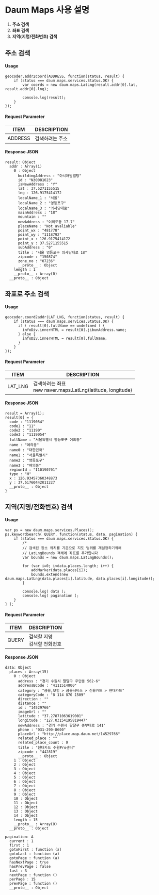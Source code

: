 # Daum Maps 사용 설명
1. **주소 검색**
2. **좌표 검색**
3. **지역(지명/전화번호) 검색**

## 주소 검색
#### Usage
```
geocoder.addr2coord(ADDRESS, function(status, result) {
    if (status === daum.maps.services.Status.OK) {
        var coords = new daum.maps.LatLng(result.addr[0].lat, result.addr[0].lng);

        console.log(result);
    } 
});
```
#### Request Parameter
<table class="table striped bordered">
    <thead>
        <tr>
            <th>ITEM</th>
            <th>DESCRIPTION</th>
        </tr>
    </thead>
    <tbody>
      <tr><td>ADDRESS</td><td>검색하려는 주소</td></tr>
</table> 

#### Response JSON
```
result: Object
  addr : Array(1)
    0 : Object
      buildingAddress : "아시아원빌딩"
      id : "N30081023"
      isNewAddress : "Y"
      lat : 37.5271155515
      lng : 126.9175414172
      localName_1 : "서울"
      localName_2 : "영등포구"
      localName_3 : "의사당대로"
      mainAddress : "18"
      mountain : ""
      newAddress : "여의도동 17-7"
      placeName : "Not avaliable"
      point_wx : "481778"
      point_wy : "1118792"
      point_x : 126.9175414172
      point_y : 37.5271155515
      subAddress : "0"
      title : "서울 영등포구 의사당대로 18"
      zipcode : "150874"
      zone_no : "07236"
      __proto__ : Object
    length : 1
    __proto__ : Array(0)
  __proto__ : Object
```

## 좌표로 주소 검색
#### Usage
```
geocoder.coord2addr(LAT_LNG, function(status, result) {
    if (status === daum.maps.services.Status.OK) {
      if ( result[0].fullName == undefined ) {
        infoDiv.innerHTML = result[0].jibunAddress.name;
      } else {
        infoDiv.innerHTML = result[0].fullName;
      }
    }
});
```
#### Request Parameter
<table class="table striped bordered">
    <thead>
        <tr>
            <th>ITEM</th>
            <th>DESCRIPTION</th>
        </tr>
    </thead>
    <tbody>
      <tr><td>LAT_LNG</td><td>검색하려는 좌표<br />new naver.maps.LatLng(latitude, longitude)</td></tr>
</table> 

#### Response JSON
```
result = Array(1);
result[0] = {
  code : "1119054"
  code1 : "11"
  code2 : "11190"
  code3 : "1119054"
  fullName : "서울특별시 영등포구 여의동"
  name : "여의동"
  name0 : "대한민국"
  name1 : "서울특별시"
  name2 : "영등포구"
  name3 : "여의동"
  regionId : "I10190701"
  type : "H"
  x : 126.93457360348873
  y : 37.51760442011227
  __proto__ : Object
}
```

## 지역(지명/전화번호) 검색
#### Usage
```
var ps = new daum.maps.services.Places(); 
ps.keywordSearch( QUERY, function(status, data, pagination) {
    if (status === daum.maps.services.Status.OK) {
        /*
        // 검색된 장소 위치를 기준으로 지도 범위를 재설정하기위해
        // LatLngBounds 객체에 좌표를 추가합니다
        var bounds = new daum.maps.LatLngBounds();

        for (var i=0; i<data.places.length; i++) {
            addMarker(data.places[i]);    
            bounds.extend(new daum.maps.LatLng(data.places[i].latitude, data.places[i].longitude));
        }       

        console.log( data );
        console.log( pagination );
    } 
} );
```
#### Request Parameter
<table class="table striped bordered">
    <thead>
        <tr>
            <th>ITEM</th>
            <th>DESCRIPTION</th>
        </tr>
    </thead>
    <tbody>
      <tr><td>QUERY</td><td>검색할 지명<br />검색할 전화번호</td></tr>
</table> 

#### Response JSON
```
data: Object
  places : Array(15)
    0 : Object
      address : "경기 수원시 팔달구 우만동 562-6"
      addressBCode : "4111514000"
      category : "금융,보험 > 금융서비스 > 신용카드 > 현대카드"
      categoryCode : "8 114 870 1509"
      direction : ""
      distance : ""
      id : "14529766"
      imageUrl : ""
      latitude : "37.27871063619001"
      longitude : "127.03154195819447"
      newAddress : "경기 수원시 팔달구 중부대로 141"
      phone : "031-290-8600"
      placeUrl : "http://place.map.daum.net/14529766"
      related_place : ""
      related_place_count : 0
      title : "현대카드 수원Pro센터"
      zipcode : "442819"
      __proto__ : Object
    1 : Object
    2 : Object
    3 : Object
    4 : Object
    5 : Object
    6 : Object
    7 : Object
    8 : Object
    9 : Object
    10 : Object
    11 : Object
    12 : Object
    13 : Object
    14 : Object
    length : 15
    __proto__ : Array(0)
  __proto__ : Object
```
```
pagination: A
  current : 1
  first : 1
  gotoFirst : function (a)
  gotoLast : function (a)
  gotoPage : function (a)
  hasNextPage : true
  hasPrevPage : false
  last : 3
  nextPage : function ()
  perPage : 15
  prevPage : function ()
  __proto__ : Object
```